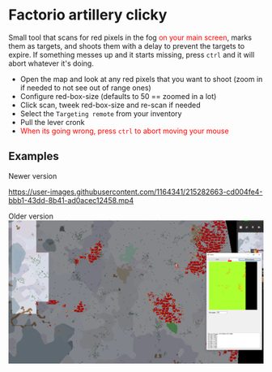 # Factorio artillery clicky

Small tool that scans for red pixels in the fog <span style="color:red">on your main screen</span>, marks them as targets, and shoots them with a delay to prevent the targets to expire.
If something messes up and it starts missing, press `ctrl` and it will abort whatever it's doing.

- Open the map and look at any red pixels that you want to shoot (zoom in if needed to not see out of range ones)
- Configure red-box-size (defaults to 50 == zoomed in a lot)
- Click scan, tweek red-box-size and re-scan if needed
- Select the `Targeting remote` from your inventory
- Pull the lever cronk
- <span style="color:red">When its going wrong, press `ctrl` to abort moving your mouse</span>

## Examples

Newer version

https://user-images.githubusercontent.com/1164341/215282663-cd004fe4-bbb1-43dd-8b41-ad0acec12458.mp4

Older version
![](docs/pic.png)

